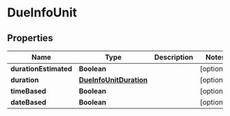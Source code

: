 

# DueInfoUnit


## Properties

| Name | Type | Description | Notes |
|------------ | ------------- | ------------- | -------------|
|**durationEstimated** | **Boolean** |  |  [optional] |
|**duration** | [**DueInfoUnitDuration**](DueInfoUnitDuration.md) |  |  [optional] |
|**timeBased** | **Boolean** |  |  [optional] |
|**dateBased** | **Boolean** |  |  [optional] |



